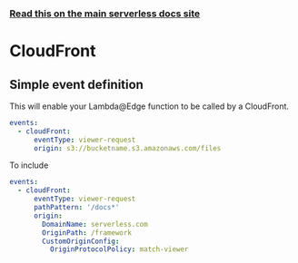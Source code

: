 <!--
title: Serverless Framework - AWS Lambda Events - CloudFront
menuText: CloudFront
menuOrder: 13
description:  Setting up CloudFront with AWS Lambda@Edge via the Serverless Framework
layout: Doc
-->

<!-- DOCS-SITE-LINK:START automatically generated  -->
### [Read this on the main serverless docs site](https://www.serverless.com/framework/docs/providers/aws/events/cloudfront)
<!-- DOCS-SITE-LINK:END -->

# CloudFront

## Simple event definition

This will enable your Lambda@Edge function to be called by a CloudFront.

```yaml
events:
  - cloudFront:
      eventType: viewer-request
      origin: s3://bucketname.s3.amazonaws.com/files
```

To include

```yaml
events:
  - cloudFront:
      eventType: viewer-request
      pathPattern: '/docs*'
      origin:
        DomainName: serverless.com
        OriginPath: /framework
        CustomOriginConfig:
          OriginProtocolPolicy: match-viewer
```
